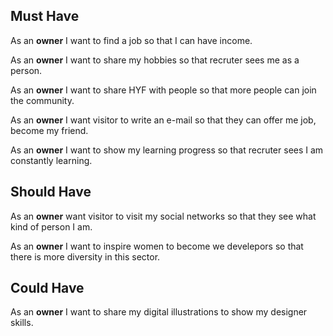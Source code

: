## Must Have

 As an **owner** I want to find a job so that I can have income.
 
 As an **owner** I want to share my hobbies so that recruter sees me as a person.
 
 As an **owner** I want to share HYF with people so that more people can join the community.

 As an **owner** I want visitor to write an e-mail so that they can offer me job, become my friend.
 
 As an **owner** I want to show my learning progress so that recruter sees I am constantly learning.
 
 
## Should Have

As an **owner**  want visitor to visit my social networks so that they see what kind of person I am.

As an **owner** I want to inspire women to become we develepors so that there is more diversity in this sector.


## Could Have

As an **owner** I want to share my digital illustrations to show my designer skills.

